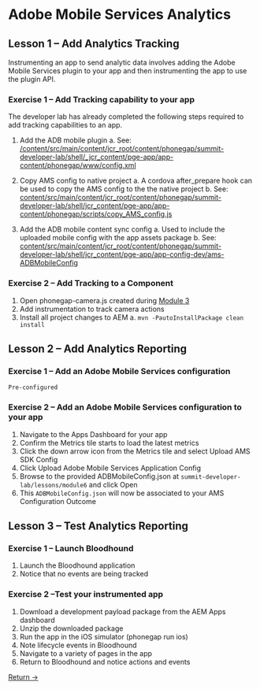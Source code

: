 Adobe Mobile Services Analytics
=========

## Lesson 1 – Add Analytics Tracking 

Instrumenting an app to send analytic data involves adding the Adobe Mobile Services plugin to your app and then instrumenting the app to use the plugin API.

### Exercise 1 – Add Tracking capability to your app
The developer lab has already completed the following steps required to add tracking capabilities to an app. 

1. Add the ADB mobile plugin 
  a. See: [/content/src/main/content/jcr_root/content/phonegap/summit-developer-lab/shell/_jcr_content/pge-app/app-content/phonegap/www/config.xml](../../content/src/main/content/jcr_root/content/phonegap/summit-developer-lab/shell/_jcr_content/pge-app/app-content/phonegap/www/config.xml)

2.	Copy AMS config to native project 
  a. A cordova after_prepare hook can be used to copy the AMS config to the the native project
b. See: [content/src/main/content/jcr_root/content/phonegap/summit-developer-lab/shell/jcr_content/pge-app/app-content/phonegap/scripts/copy_AMS_config.js](../../content/src/main/content/jcr_root/content/phonegap/summit-developer-lab/shell/jcr_content/pge-app/app-content/phonegap/scripts/copy_AMS_config.js)

3.	Add the ADB mobile content sync config
  a.	Used to include the uploaded mobile config with the app assets package
  b.	See: [content/src/main/content/jcr_root/content/phonegap/summit-developer-lab/shell/jcr_content/pge-app/app-config-dev/ams-ADBMobileConfig](../../content/src/main/content/jcr_root/content/phonegap/summit-developer-lab/shell/jcr_content/pge-app/app-config-dev/ams-ADBMobileConfig)

### Exercise 2 – Add Tracking to a Component
1.	Open phonegap-camera.js created during [Module 3](../module3)
2.	Add instrumentation to track camera actions 
3.	Install all project changes to AEM
  a. `mvn -PautoInstallPackage clean install`

## Lesson 2 – Add Analytics Reporting

### Exercise 1 – Add an Adobe Mobile Services configuration 

`Pre-configured`

### Exercise 2 – Add an Adobe Mobile Services configuration to your app
1.	Navigate to the Apps Dashboard for your app
2.	Confirm the Metrics tile starts to load the latest metrics
3.	Click the down arrow icon from the Metrics tile and select Upload AMS SDK Config 
4.	Click Upload Adobe Mobile Services Application Config 
5.	Browse to the provided ADBMobileConfig.json at `summit-developer-lab/lessons/module6` and click Open
6.	This `ADBMobileConfig.json` will now be associated to your AMS Configuration
Outcome

## Lesson 3 – Test Analytics Reporting

### Exercise 1 – Launch Bloodhound
1.	Launch the Bloodhound application
2.	Notice that no events are being tracked

### Exercise 2 –Test your instrumented app
1.	Download a development payload package from the AEM Apps dashboard
2.	Unzip the downloaded package
3.	Run the app in the iOS simulator (phonegap run ios)
4.	Note lifecycle events in Bloodhound
5.	Navigate to a variety of pages in the app
6.	Return to Bloodhound and notice actions and events


[Return →](../)